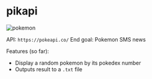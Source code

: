 # pikapi

![pokemon](http://images6.fanpop.com/image/polls/1192000/1192334_1363471326113_full.jpg)

API: ```https://pokeapi.co/```
End goal: Pokemon SMS news

Features (so far):

* Display a random pokemon by its pokedex number
* Outputs result to a ```.txt``` file

